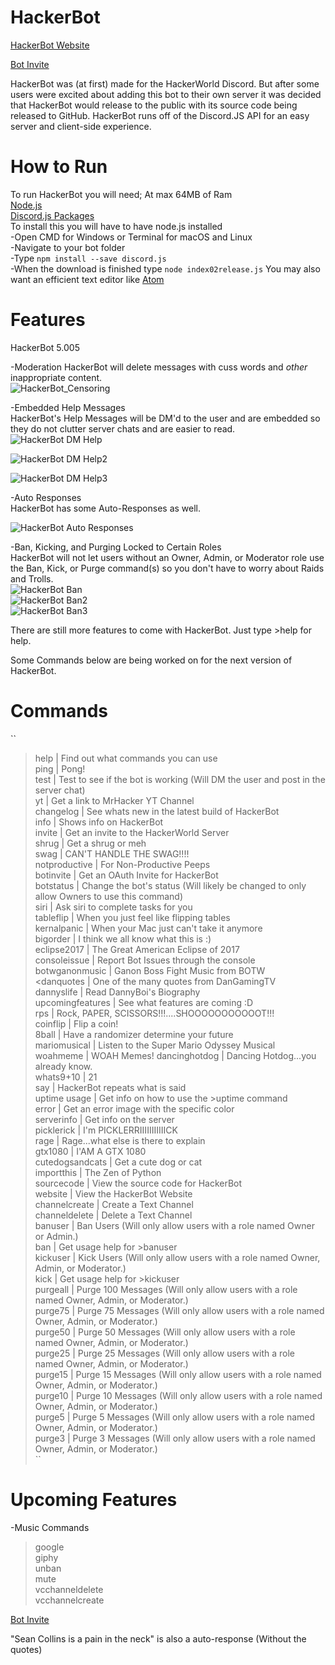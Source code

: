 # HackerBot  
[HackerBot Website](https://mr-hacker894.github.io/HackerBot)
  
[Bot Invite](https://discordapp.com/oauth2/authorize?client_id=342054071060004884&scope=bot&permissions=2146958591)  
  
HackerBot was (at first) made for the HackerWorld Discord. But after some users were excited about adding this bot to their own server it was decided that HackerBot would release to the public with its source code being released to GitHub. HackerBot runs off of the Discord.JS API for an easy server and client-side experience.  
  
  
# How to Run

To run HackerBot you will need;
  At max 64MB of Ram  
  [Node.js](https://nodejs.org/en/)  
  [Discord.js Packages](https://discord.js.org/#/)  
    To install this you will have to have node.js installed  
      -Open CMD for Windows or Terminal for macOS and Linux  
      -Navigate to your bot folder  
      -Type ``npm install --save discord.js``  
      -When the download is finished type ``node index02release.js``
  You may also want an efficient text editor like [Atom](https://atom.io/)

# Features  

HackerBot 5.005

-Moderation 
 HackerBot will delete messages with cuss words and _other_ inappropriate content.  
 ![HackerBot_Censoring](https://puu.sh/x5ffg/207a32fbad.png)  
  
-Embedded Help Messages  
 HackerBot's Help Messages will be DM'd to the user and are embedded so they do not clutter server chats and are easier to read.  
 ![HackerBot DM Help](https://puu.sh/x5ets/73b3f14001.png)  
 
 ![HackerBot DM Help2](https://puu.sh/x5ets/73b3f14001.png)  
 
 ![HackerBot DM Help3](https://puu.sh/x5ewx/8cbb8a2ce2.png)  
 
 -Auto Responses  
  HackerBot has some Auto-Responses as well.  
  
  ![HackerBot Auto Responses](https://puu.sh/x5eEN/ac99226725.png)  
 
-Ban, Kicking, and Purging Locked to Certain Roles  
 HackerBot will not let users without an Owner, Admin, or Moderator role use the Ban, Kick, or Purge command(s) so you don't have to worry about Raids and Trolls.  
![HackerBot Ban](https://puu.sh/x5eRN/ca7318f221.png)  
![HackerBot Ban2](https://puu.sh/x5eTi/6925556ee4.png)  
![HackerBot Ban3](https://puu.sh/x5eUB/325a3f58d0.png)  

There are still more features to come with HackerBot. Just type >help for help.  

Some Commands below are being worked on for the next version of HackerBot.

# Commands  
  
 ``  
 >help | Find out what commands you can use  
 >ping | Pong!  
 >test | Test to see if the bot is working (Will DM the user and post in the server chat)  
 >yt | Get a link to MrHacker YT Channel  
 >changelog | See whats new in the latest build of HackerBot  
 >info | Shows info on HackerBot  
 >invite | Get an invite to the HackerWorld Server  
 >shrug | Get a shrug or meh  
 >swag | CAN'T HANDLE THE SWAG!!!!  
 >notproductive | For Non-Productive Peeps  
 >botinvite | Get an OAuth Invite for HackerBot  
 >botstatus | Change the bot's status (Will likely be changed to only allow Owners to use this command)  
 >siri | Ask siri to complete tasks for you  
 >tableflip | When you just feel like flipping tables  
 >kernalpanic | When your Mac just can't take it anymore  
 >bigorder | I think we all know what this is :)  
 >eclipse2017 | The Great American Eclipse of 2017  
 >consoleissue | Report Bot Issues through the console  
 >botwganonmusic | Ganon Boss Fight Music from BOTW  
 <danquotes | One of the many quotes from DanGamingTV  
 >dannyslife | Read DannyBoi's Biography  
 >upcomingfeatures | See what features are coming :D  
 >rps | Rock, PAPER, SCISSORS!!!....SHOOOOOOOOOOOT!!!  
 >coinflip | Flip a coin!  
 >8ball | Have a randomizer determine your future  
 >mariomusical  | Listen to the Super Mario Odyssey Musical  
 >woahmeme | WOAH Memes!
 >dancinghotdog | Dancing Hotdog...you already know.  
 >whats9+10 | 21  
 >say | HackerBot repeats what is said  
 >uptime usage | Get info on how to use the >uptime command  
 >error <color> | Get an error image with the specific color  
 >serverinfo | Get info on the server  
 >picklerick | I'm PICKLERRIIIIIIIIIIICK  
 >rage | Rage...what else is there to explain  
 >gtx1080 | I'AM A GTX 1080  
 >cutedogsandcats | Get a cute dog or cat  
 >importthis | The Zen of Python  
 >sourcecode | View the source code for HackerBot  
 >website | View the HackerBot Website  
 >channelcreate | Create a Text Channel  
 >channeldelete | Delete a Text Channel  
 >banuser | Ban Users (Will only allow users with a role named Owner or Admin.)  
 >ban | Get usage help for >banuser  
 >kickuser | Kick Users (Will only allow users with a role named Owner, Admin, or Moderator.)  
 >kick | Get usage help for >kickuser  
 >purgeall | Purge 100 Messages (Will only allow users with a role named Owner, Admin, or Moderator.)  
 >purge75 | Purge 75 Messages (Will only allow users with a role named Owner, Admin, or Moderator.)  
 >purge50 | Purge 50 Messages (Will only allow users with a role named Owner, Admin, or Moderator.)  
 >purge25 | Purge 25 Messages (Will only allow users with a role named Owner, Admin, or Moderator.)  
 >purge15 | Purge 15 Messages (Will only allow users with a role named Owner, Admin, or Moderator.)  
 >purge10 | Purge 10 Messages (Will only allow users with a role named Owner, Admin, or Moderator.)  
 >purge5 | Purge 5 Messages (Will only allow users with a role named Owner, Admin, or Moderator.)  
 >purge3 | Purge 3 Messages (Will only allow users with a role named Owner, Admin, or Moderator.)  
  ``  
    

# Upcoming Features  

-Music Commands  
>google  
>giphy  
>unban  
>mute  
>vcchanneldelete  
>vcchannelcreate  

 [Bot Invite](https://discordapp.com/oauth2/authorize?client_id=342054071060004884&scope=bot&permissions=14)


"Sean Collins is a pain in the neck" is also a auto-response (Without the quotes)
